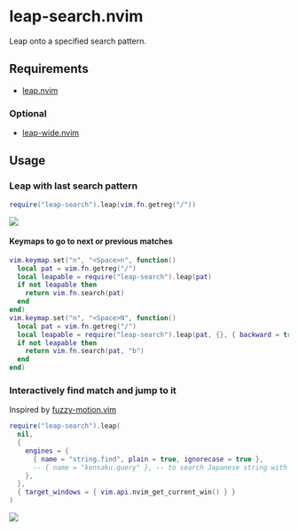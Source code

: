 # leap-search.nvim

Leap onto a specified search pattern.

## Requirements

- [leap.nvim]

### Optional

- [leap-wide.nvim](https://github.com/atusy/leap-wide.nvim)

## Usage

### Leap with last search pattern

``` lua
require("leap-search").leap(vim.fn.getreg("/"))
```

![](https://user-images.githubusercontent.com/30277794/239579105-f53a4eca-a060-4a93-adc7-bd361ea692d1.gif)

#### Keymaps to go to next or previous matches

``` lua
vim.keymap.set("n", "<Space>n", function()
  local pat = vim.fn.getreg("/")
  local leapable = require("leap-search").leap(pat)
  if not leapable then
    return vim.fn.search(pat)
  end
end)
vim.keymap.set("n", "<Space>N", function()
  local pat = vim.fn.getreg("/")
  local leapable = require("leap-search").leap(pat, {}, { backward = true })
  if not leapable then
    return vim.fn.search(pat, "b")
  end
end)
```

### Interactively find match and jump to it

Inspired by [fuzzy-motion.vim](https://github.com/yuki-yano/fuzzy-motion.vim)

``` lua
require("leap-search").leap(
  nil,
  {
    engines = {
      { name = "string.find", plain = true, ignorecase = true },
      -- { name = "kensaku.query" }, -- to search Japanese string with romaji with https://github.com/lambdalisue/kensaku.vim
    },
  },
  { target_windows = { vim.api.nvim_get_current_win() } }
)
```

![](https://user-images.githubusercontent.com/30277794/239579838-f8c57d99-04e6-4e47-a3ad-4231322cd782.gif)

[leap.nvim]: https://github.com/ggandor/leap.nvim
